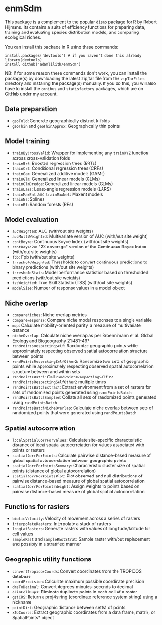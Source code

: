 # enmSdm
This package is a complement to the popular `dismo` package for R by Robert Hijmans. Its contains a suite of efficiency functions for preparing data, training and evaluating species distribution models, and comparing ecological niches.

You can install this package in R using these commands:

`install.packages('devtools') # if you haven't done this already`  
`library(devtools)`  
`install_github('adamlilith/enmSdm')`  

NB: If for some reason these commands don't work, you can install the package(s) by downloading the latest zip/tar file from the `zipTarFiles` directory and installing the package(s) manually. If you do this, you will also have to install the `omnibus` and `statisfactory` packages, which are on GitHub under my account.

## Data preparation ##
* `geoFold`: Generate geographically distinct k-folds
* `geoThin` and `geoThinApprox`: Geographically thin points

## Model training ###
* `trainByCrossValid`: Wrapper for implementing any `trainXYZ` function across cross-validation folds
* `trainBrt`: Boosted regression trees (BRTs)
* `trainCrf`: Conditional regression trees (CRFs)
* `trainGam`: Generalized additive models (GAMs)
* `trainGlm`: Generalized linear models (GLMs)
* `trainGlmDredge`: Generalized linear models (GLMs)
* `trainLars`: Least-angle regression models (LARS)
* `trainMaxEnt` and `trainMaxNet`: Maxent models
* `trainNs`: Splines
* `trainRf`: Random forests (RFs)  

## Model evaluation ##
* `aucWeighted`: AUC (with/out site weights)
* `aucMultiWeighted`: Multivariate version of AUC (with/out site weight)
* `contBoyce`: Continuous Boyce Index (with/out site weights)
* `contBoyce2x`: "2X coverage" version of the Continuous Boyce Index (with/out site weights)
* `fpb`: Fpb (with/out site weights)
* `thresholdWeighted`: Thresholds to convert continuous predictions to binary predictions (with/out site weights)
* `thresholdStats`: Model performance statistics based on thresholded predictions (with/out site weights)
* `tssWeighted`: True Skill Statistic (TSS) (with/out site weights)
* `modelSize`: Number of response values in a model object

## Niche overlap ##
* `compareNiches`: Niche overlap metrics
* `compareResponse`: Compare niche model responses to a single variable
* `mop`: Calculate mobility-oriented parity, a measure of multivariate distance
* `nicheOverlap`: Calculate niche overlap as per Broennimann et al. Global Ecology and Biogeography 21:481-497
* `randPointsRespectingSelf`: Randomize geographic points while approximately respecting observed spatial autocorrelation structure between points
* `randPointsRespectingSelfOther2`: Randomize two sets of geographic points while approximately respecting observed spatial autocorrelation structure between and within sets
* `randPointsBatch`: Call `randPointsRespectingSelf` or `randPointsRespectingSelfOther2` multiple times
* `randPointsBatchExtract`: Extract environment from a set of rasters for sets of randomized points generated using `randPointsBatch`
* `randPointsBatchSampled`: Collate all sets of randomized points generated using `randPointsBatch`
* `randPointsBatchNicheOverlap`: Calculate niche overlap between sets of randomized points that were generated using `randPointsBatch`

## Spatial autocorrelation ##
* `localSpatialCorrForValues`: Calculate site-specific characteristic distance of local spatial autocorrelation for values associated with points or rasters
* `spatialCorrForPoints`: Calculate pairwise distance-based measure of global spatial autocorrelation between geographic points
* `spatialCorrForPointsSummary`: Characteristic cluster size of spatial points (distance of global autocorrelation)
* `spatialCorrForPointsPlot`: Plot observed and null distributions of pairwise distance-based measure of global spatial autocorrelation
* `spatialCorrForPointsWeight`: Assign weights to points based on pairwise distance-based measure of global spatial autocorrelation

## Functions for rasters
* `bioticVelocity`: Velocity of movement across a series of rasters
* `interpolateRasters`: Interpolate a stack of rasters
* `longLatRasters`: Generate rasters with values of longitude/latitude for cell values
* `sampleRast` and `sampleRastStrat`: Sample raster with/out replacement and possibly in a stratified manner

## Geographic utility functions ##
* `convertTropicosCoords`: Convert coordinates from the TROPICOS database
* `coordPrecision`: Calculate maximum possible coordinate precision
* `dmsToDecimal`: Convert degrees-minutes-seconds to decimal
* `elimCellDups`: Eliminate duplicate points in each cell of a raster
* `getCRS`: Return a proj4string (coordinate reference system string) using a nickname
* `pointDist`: Geographic distance between set(s) of points
* `xToCoords`: Extract geographic coordinates from a data frame, matrix, or SpatialPoints* object

